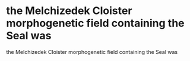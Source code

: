 # the Melchizedek Cloister morphogenetic field containing the Seal was

the Melchizedek Cloister morphogenetic field containing the Seal was